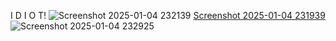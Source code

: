 I D I O T!
![Screenshot 2025-01-04 232139](https://github.com/user-attachments/assets/b9f871d9-0fa6-4d1a-9db0-b4d3280840db)
[Screenshot 2025-01-04 231939](https://github.com/user-attachments/assets/4152369f-8b4e-4a45-acc2-4877778fd9a0)
![Screenshot 2025-01-04 232925](https://github.com/user-attachments/assets/97a363f8-21b7-495e-9a02-52fb94cd6179)

